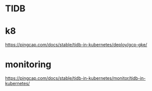 # TIDB

# k8
https://pingcap.com/docs/stable/tidb-in-kubernetes/deploy/gcp-gke/

# monitoring
https://pingcap.com/docs/stable/tidb-in-kubernetes/monitor/tidb-in-kubernetes/
